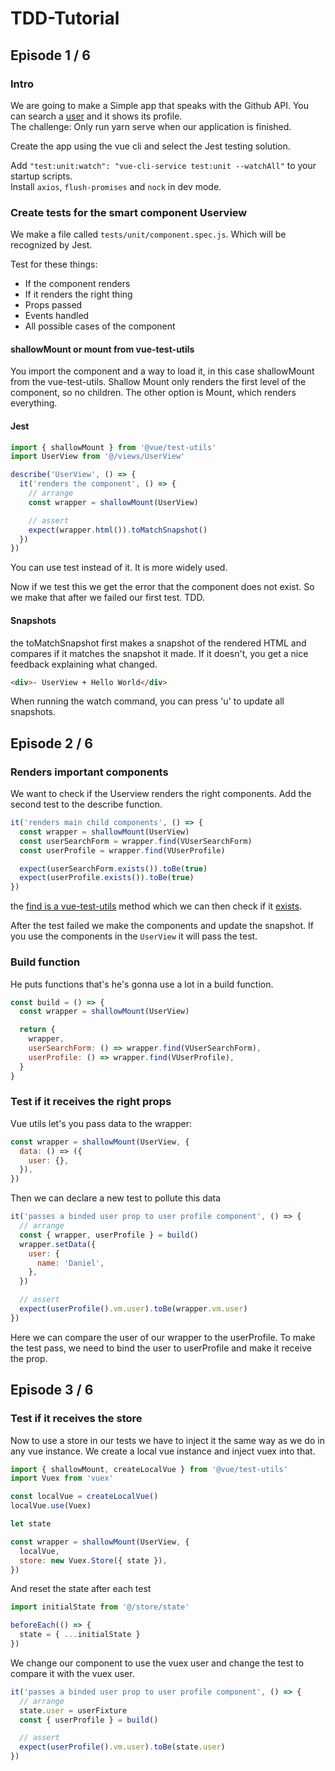 # TDD-Tutorial

## Episode 1 / 6

### Intro

We are going to make a Simple app that speaks with the Github API. You can search a [user](https://developer.github.com/v3/users/) and it shows its profile.  
The challenge: Only run yarn serve when our application is finished.

Create the app using the vue cli and select the Jest testing solution.

Add `"test:unit:watch": "vue-cli-service test:unit --watchAll"` to your startup scripts.  
Install `axios`, `flush-promises` and `nock` in dev mode.

### Create tests for the smart component Userview

We make a file called `tests/unit/component.spec.js`. Which will be recognized by Jest.

Test for these things:

- If the component renders
- If it renders the right thing
- Props passed
- Events handled
- All possible cases of the component

#### shallowMount or mount from vue-test-utils

You import the component and a way to load it, in this case shallowMount from the vue-test-utils. Shallow Mount only renders the first level of the component, so no children. The other option is Mount, which renders everything.

#### Jest

```js
import { shallowMount } from '@vue/test-utils'
import UserView from '@/views/UserView'

describe('UserView', () => {
  it('renders the component', () => {
    // arrange
    const wrapper = shallowMount(UserView)

    // assert
    expect(wrapper.html()).toMatchSnapshot()
  })
})
```

You can use test instead of it. It is more widely used.

Now if we test this we get the error that the component does not exist. So we make that after we failed our first test. TDD.

#### Snapshots

the toMatchSnapshot first makes a snapshot of the rendered HTML and compares if it matches the snapshot it made.
If it doesn't, you get a nice feedback explaining what changed.

```html
<div>- UserView + Hello World</div>
```

When running the watch command, you can press 'u' to update all snapshots.

## Episode 2 / 6

### Renders important components

We want to check if the Userview renders the right components. Add the second test to the describe function.

```js
it('renders main child components', () => {
  const wrapper = shallowMount(UserView)
  const userSearchForm = wrapper.find(VUserSearchForm)
  const userProfile = wrapper.find(VUserProfile)

  expect(userSearchForm.exists()).toBe(true)
  expect(userProfile.exists()).toBe(true)
})
```

the [find is a vue-test-utils](https://vue-test-utils.vuejs.org/api/wrapper/#find-selector) method which we can then check if it [exists](https://vue-test-utils.vuejs.org/api/wrapper/#exists).

After the test failed we make the components and update the snapshot. If you use the components in the `UserView` it will pass the test.

### Build function

He puts functions that's he's gonna use a lot in a build function.

```js
const build = () => {
  const wrapper = shallowMount(UserView)

  return {
    wrapper,
    userSearchForm: () => wrapper.find(VUserSearchForm),
    userProfile: () => wrapper.find(VUserProfile),
  }
}
```

### Test if it receives the right props

Vue utils let's you pass data to the wrapper:

```js
const wrapper = shallowMount(UserView, {
  data: () => ({
    user: {},
  }),
})
```

Then we can declare a new test to pollute this data

```js
it('passes a binded user prop to user profile component', () => {
  // arrange
  const { wrapper, userProfile } = build()
  wrapper.setData({
    user: {
      name: 'Daniel',
    },
  })

  // assert
  expect(userProfile().vm.user).toBe(wrapper.vm.user)
})
```

Here we can compare the user of our wrapper to the userProfile.
To make the test pass, we need to bind the user to userProfile and make it receive the prop.

## Episode 3 / 6

### Test if it receives the store

Now to use a store in our tests we have to inject it the same way as we do in any vue instance. We create a local vue instance and inject vuex into that.

```js
import { shallowMount, createLocalVue } from '@vue/test-utils'
import Vuex from 'vuex'

const localVue = createLocalVue()
localVue.use(Vuex)

let state

const wrapper = shallowMount(UserView, {
  localVue,
  store: new Vuex.Store({ state }),
})
```

And reset the state after each test

```js
import initialState from '@/store/state'

beforeEach(() => {
  state = { ...initialState }
})
```

We change our component to use the vuex user and change the test to compare it with the vuex user.

```js
it('passes a binded user prop to user profile component', () => {
  // arrange
  state.user = userFixture
  const { userProfile } = build()

  // assert
  expect(userProfile().vm.user).toBe(state.user)
})
```
